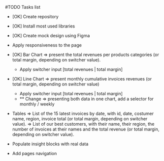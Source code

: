 #TODO Tasks list

- [OK] Create repository
- [OK] Install most used libraries
- [OK] Create mock design using Figma

- Apply responsiveness to the page
- [OK] Bar Chart => present the total revenues per products categories (or total margin, depending on switcher value).
  - Apply switcher input [total revenues | total margin]
- [OK] Line Chart => present monthly cumulative invoices revenues (or total margin, depending on switcher value)
  - Apply switcher input [total revenues | total margin]
  - \*\* Change => presenting both data in one chart, add a selector for monthly / weekly
- Tables
  => List of the 15 latest invoices by date, with id, date, costumer name, region, invoice total (or total margin, depending on switcher value).
  => List of our best customers, with their name, their region, the number of invoices at their names and the total revenue (or total margin, depending on switcher value).
- Populate insight blocks with real data
- Add pages navigation

